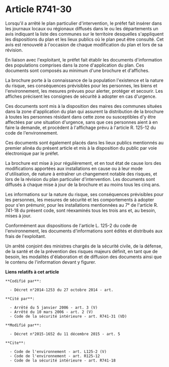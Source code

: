# Article R741-30

Lorsqu'il a arrêté le plan particulier d'intervention, le préfet fait insérer dans les journaux locaux ou régionaux diffusés
dans le ou les départements un avis indiquant la liste des communes sur le territoire desquelles s'appliquent les
dispositions du plan et les lieux publics où le plan peut être consulté. Cet avis est renouvelé à l'occasion de chaque
modification du plan et lors de sa révision. 

En liaison avec l'exploitant, le préfet fait établir les documents d'information des populations comprises dans la zone
d'application du plan. Ces documents sont composés au minimum d'une brochure et d'affiches. 

La brochure porte à la connaissance de la population l'existence et la nature du risque, ses conséquences prévisibles pour
les personnes, les biens et l'environnement, les mesures prévues pour alerter, protéger et secourir. Les affiches précisent
les consignes de sécurité à adopter en cas d'urgence. 

Ces documents sont mis à la disposition des maires des communes situées dans la zone d'application du plan qui assurent la
distribution de la brochure à toutes les personnes résidant dans cette zone ou susceptibles d'y être affectées par une
situation d'urgence, sans que ces personnes aient à en faire la demande, et procèdent à l'affichage prévu à l'article R.
125-12 du code de l'environnement. 

Ces documents sont également placés dans les lieux publics mentionnés au premier alinéa du présent article et mis à la
disposition du public par voie électronique par le préfet. 

La brochure est mise à jour régulièrement, et en tout état de cause lors des modifications apportées aux installations en
cause ou à leur mode d'utilisation, de nature à entraîner un changement notable des risques, et lors de la révision du plan
particulier d'intervention. Les documents sont diffusés à chaque mise à jour de la brochure et au moins tous les cinq ans. 

Les informations sur la nature du risque, ses conséquences prévisibles pour les personnes, les mesures de sécurité et les
comportements à adopter pour s'en prémunir, pour les installations mentionnées au 7° de l'article R. 741-18 du présent code,
sont réexaminés tous les trois ans et, au besoin, mises à jour. 

Conformément aux dispositions de l'article L. 125-2 du code de l'environnement, les documents d'informations sont édités et
distribués aux frais de l'exploitant. 

Un arrêté conjoint des ministres chargés de la sécurité civile, de la défense, de la santé et de la prévention des risques
majeurs définit, en tant que de besoin, les modalités d'élaboration et de diffusion des documents ainsi que le contenu de
l'information devant y figurer.

**Liens relatifs à cet article**

	**Codifié par**:

	  - Décret n°2014-1253 du 27 octobre 2014 - art.

	**Cité par**:

	  - Arrêté du 5 janvier 2006 - art. 3 (V)
	  - Arrêté du 10 mars 2006 - art. 2 (V)
	  - Code de la sécurité intérieure - art. R741-31 (VD)

	**Modifié par**:

	  - Décret n°2015-1652 du 11 décembre 2015 - art. 5

	**Cite**:

	  - Code de l'environnement - art. L125-2 (V)
	  - Code de l'environnement - art. R125-12
	  - Code de la sécurité intérieure - art. R741-18
